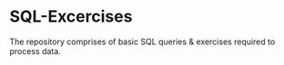 # SQL-Excercises
The repository comprises of basic SQL queries &amp; exercises required to process data.
